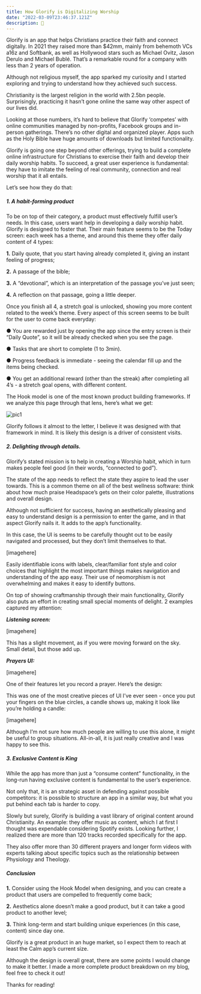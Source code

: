 ```yaml
---
title: How Glorify is Digitalizing Worship
date: "2022-03-09T23:46:37.121Z"
description: 🙏
---
```


Glorify is an app that helps Christians practice their faith and connect digitally. In 2021 they raised more than $42mm, mainly from behemoth VCs a16z and Softbank, as well as Hollywood stars such as Michael Ovitz, Jason Derulo and Michael Bublé. That’s a remarkable round for a company with less than 2 years of operation.

Although not religious myself, the app sparked my curiosity and I started exploring and trying to understand how they achieved such success.

Christianity is the largest religion in the world with 2.5bn people. Surprisingly, practicing it hasn’t gone online the same way other aspect of our lives did. 

Looking at those numbers, it’s hard to believe that Glorify ‘competes’ with online communities managed by non-profits, Facebook groups and in-person gatherings. There’s no other digital and organized player. Apps such as the Holy Bible have huge amounts of downloads but limited functionality. 

Glorify is going one step beyond other offerings, trying to build a complete online infrastructure for Christians to exercise their faith and develop their daily worship habits. To succeed, a great user experience is fundamental: they have to imitate the feeling of real community, connection and real worship that it all entails. 

Let’s see how they do that:


##### 1.  A habit-forming product

To be on top of their category, a product must effectively fulfill user’s needs. In this case, users want help in developing a daily worship habit. Glorify is designed to foster that.
Their main feature seems to be the Today screen: each week has a theme, and around this theme they offer daily content of 4 types:

**1.**  Daily quote, that you start having already completed it, giving an instant feeling of progress;

**2.**  A passage of the bible;

**3.**  A “devotional”, which is an interpretation of the passage you’ve just seen;

**4.**  A reflection on that passage, going a little deeper.

Once you finish all 4, a stretch goal is unlocked, showing you more content related to the week’s theme. Every aspect of this screen seems to be built for the user to come back everyday:

● You are rewarded just by opening the app since the entry screen is their “Daily Quote”, so it will be already checked when you see the page.

● Tasks that are short to complete (1 to 3min).

● Progress feedback is immediate - seeing the calendar fill up and the items being checked.

● You get an additional reward (other than the streak) after completing all 4’s - a stretch goal opens, with different content.

The Hook model is one of the most known product building frameworks. If we analyze this page through that lens, here’s what we get:

![pic1](/#2bodyimages/1glorybody.png)

Glorify follows it almost to the letter, I believe it was designed with that framework in mind. It is likely this design is a driver of consistent visits.

##### 2. Delighting through details.

Glorify’s stated mission is to help in creating a Worship habit, which in turn makes people feel good (in their words, “connected to god”). 

The state of the app needs to reflect the state they aspire to lead the user towards. This is a common theme on all of the best wellness software: think about how much praise Headspace’s gets on their color palette, illustrations and overall design. 

Although not sufficient for success, having an aesthetically pleasing and easy to understand design is a permission to enter the game, and in that aspect Glorify nails it. It adds to the app’s functionality.

In this case, the UI is seems to be carefully thought out to be easily navigated and processed, but they don’t limit themselves to that.

[imagehere]

Easily identifiable icons with labels, clear/familiar font style and color choices that highlight the most important things makes navigation and understanding of the app easy. Their use of neomorphism is not overwhelming and makes it easy to identify buttons. 

On top of showing craftmanship through their main functionality, Glorify also puts an effort in creating small special moments of delight. 2 examples captured my attention:

***Listening screen:*** 

[imagehere]

This has a slight movement, as if you were moving forward on the sky. Small detail, but those add up.

***Prayers UI:***

[imagehere]

One of their features let you record a prayer. Here’s the design:

This was one of the most creative pieces of UI I’ve ever seen - once you put your fingers on the blue circles, a candle shows up, making it look like you’re holding a candle: 

[imagehere]

Although I’m not sure how much people are willing to use this alone, it might be useful to group situations. All-in-all, it is just really creative and I was happy to see this. 

##### 3. **Exclusive Content is King**

While the app has more than just a “consume content” functionality, in the long-run having exclusive content is fundamental to the user’s experience. 

Not only that, it is an strategic asset in defending against possible competitors: it is possible to structure an app in a similar way, but what you put behind each tab is harder to copy. 

Slowly but surely, Glorify is building a vast library of original content around Christianity. An example: they offer music as content, which I at first I thought was expendable considering Spotify exists. Looking further, I realized there are more than 120 tracks recorded specifically for the app. 

They also offer more than 30 different prayers and longer form videos with experts talking about specific topics such as the relationship between Physiology and Theology. 


##### **Conclusion**

**1.**  Consider using the Hook Model when designing, and you can create a product that users are compelled to frequently come back; 

**2.**  Aesthetics alone doesn’t make a good product, but it can take a good product to another level;

**3.**  Think long-term and start building unique experiences (in this case, content) since day one. 

Glorify is a great product in an huge market, so I expect them to reach at least the Calm app’s current size. 

Although the design is overall great, there are some points I would change to make it better. I made a more complete product breakdown on my blog, feel free to check it out!

Thanks for reading!

<Slider/>